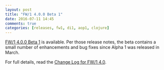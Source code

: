 ```yaml
---
layout: post
title: "FW/1 4.0.0 Beta 1"
date: 2016-07-11 14:45
comments: true
categories: [releases, fw1, di1, aop1, clojure]
---
```

[FW/1 4.0.0 Beta 1](https://github.com/framework-one/fw1/releases/tag/v4.0.0-beta1) is available.
Per those release notes, the beta contains a small number of enhancements and bug fixes since Alpha 1 was released in March.

For full details, read the [Change Log for FW/1 4.0](http://framework-one.github.io/documentation/4.0/changes.html).

